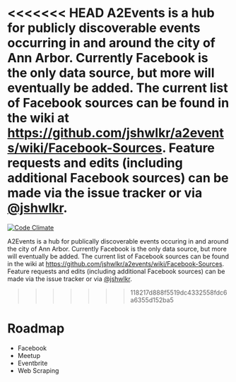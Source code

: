 <<<<<<< HEAD
A2Events is a hub for publicly discoverable events occurring in and around the city of Ann Arbor. Currently Facebook is the only data source, but more will eventually be added. The current list of Facebook sources can be found in the wiki at https://github.com/jshwlkr/a2events/wiki/Facebook-Sources. Feature requests and edits (including additional Facebook sources) can be made via the issue tracker or via [@jshwlkr](https://twitter.com/jshwlkr).
=======
[![Code Climate](https://codeclimate.com/github/jshwlkr/a2events/badges/gpa.svg)](https://codeclimate.com/github/jshwlkr/a2events)

A2Events is a hub for publically discoverable events occuring in and around the city of Ann Arbor. Currently Facebook is the only data source, but more will eventually be added. The current list of Facebook sources can be found in the wiki at https://github.com/jshwlkr/a2events/wiki/Facebook-Sources. Feature requests and edits (including additional Facebook sources) can be made via the issue tracker or via [@jshwlkr](https://twitter.com/jshwlkr).
>>>>>>> 118217d888f5519dc4332558fdc6a6355d152ba5

# Roadmap
* Facebook
* Meetup
* Eventbrite
* Web Scraping
